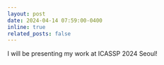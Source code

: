 ```yaml
---
layout: post
date: 2024-04-14 07:59:00-0400
inline: true
related_posts: false
---
```


I will be presenting my work at ICASSP 2024 Seoul!
